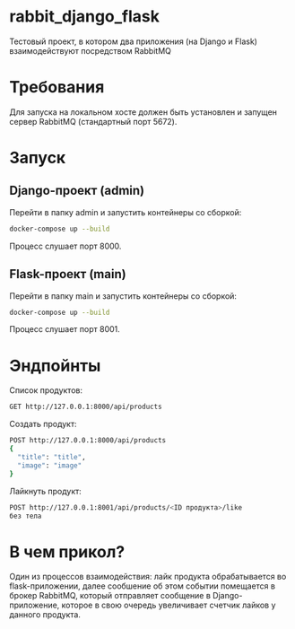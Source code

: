 # rabbit_django_flask
Тестовый проект, в котором два приложения (на Django и Flask) взаимодействуют посредством RabbitMQ

# Требования

Для запуска на локальном хосте должен быть установлен и запущен сервер RabbitMQ (стандартный порт 5672).

# Запуск

## Django-проект (admin)

Перейти в папку admin и запустить контейнеры со сборкой:
```sh
docker-compose up --build
```
Процесс слушает порт 8000.

## Flask-проект (main)

Перейти в папку main и запустить контейнеры со сборкой:
```sh
docker-compose up --build
```
Процесс слушает порт 8001.

# Эндпойнты

Список продуктов:
```sh
GET http://127.0.0.1:8000/api/products
```

Создать продукт:
```sh
POST http://127.0.0.1:8000/api/products
{
  "title": "title",
  "image": "image"
}
```

Лайкнуть продукт:
```sh
POST http://127.0.0.1:8001/api/products/<ID продукта>/like
без тела
```

# В чем прикол?

Один из процессов взаимодействия: лайк продукта обрабатывается во flask-приложении, далее сообшение об этом событии помещается в брокер RabbitMQ, который отправляет сообщение в Django-приложение, которое в свою очередь увеличивает счетчик лайков у данного продукта.
